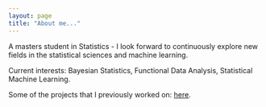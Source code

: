 ```yaml
---
layout: page
title: "About me..."
---
```


A masters student in Statistics - I look forward to continuously explore new fields in the statistical sciences and machine learning. 

Current interests: Bayesian Statistics, Functional Data Analysis, Statistical Machine Learning.

Some of the projects that I previously worked on: [here](https://yovna26.github.io/blog/). 


